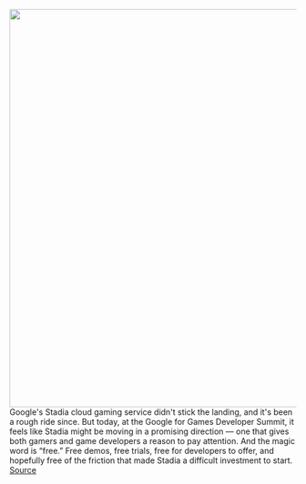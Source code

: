 <img src='https://cdn.vox-cdn.com/thumbor/Aq5QSkfoxljkycirmMw7tgfH0m8=/0x0:1475x983/1200x800/filters:focal(660x402:896x638)/cdn.vox-cdn.com/uploads/chorus_image/image/70625543/stadia.0.jpg' width='700px' /><br/>
Google's Stadia cloud gaming service didn't stick the landing, and it's been a rough ride since. But today, at the Google for Games Developer Summit, it feels like Stadia might be moving in a promising direction — one that gives both gamers and game developers a reason to pay attention. And the magic word is “free.” Free demos, free trials, free for developers to offer, and hopefully free of the friction that made Stadia a difficult investment to start.
<a href='https://www.theverge.com/2022/3/15/22978719/google-stadia-cloud-gaming-free-trial'> Source <a/>